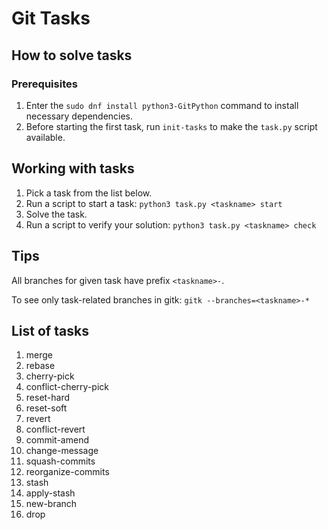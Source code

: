 # Git Tasks

## How to solve tasks

### Prerequisites

1. Enter the `sudo dnf install python3-GitPython` command to install necessary dependencies.
1. Before starting the first task, run `init-tasks` to make the `task.py` script available.

## Working with tasks

1. Pick a task from the list below.
1. Run a script to start a task: `python3 task.py <taskname> start`
1. Solve the task.
1. Run a script to verify your solution: `python3 task.py <taskname> check`


## Tips

All branches for given task have prefix `<taskname>-`.

To see only task-related branches in gitk: `gitk --branches=<taskname>-*`


## List of tasks

1. merge
1. rebase
1. cherry-pick
1. conflict-cherry-pick
1. reset-hard
1. reset-soft
1. revert
1. conflict-revert
1. commit-amend
1. change-message
1. squash-commits
1. reorganize-commits
1. stash
1. apply-stash
1. new-branch
1. drop

